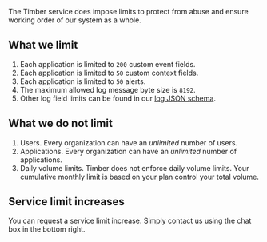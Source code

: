 The Timber service does impose limits to protect from abuse and ensure working order of our system as a whole.

## What we limit

1. Each application is limited to `200` custom event fields.
2. Each application is limited to `50` custom context fields.
3. Each application is limited to `50` alerts.
4. The maximum allowed log message byte size is `8192`.
5. Other log field limits can be found in our [log JSON schema](https://github.com/timberio/log-event-json-schema).


## What we do not limit

1. Users. Every organization can have an *unlimited* number of users.
2. Applications. Every organization can have an *unlimited* number of applications.
3. Daily volume limits. Timber does not enforce daily volume limits. Your cumulative monthly limit is based on your plan control your total volume.


## Service limit increases

You can request a service limit increase. Simply contact us using the chat box in the bottom right.
